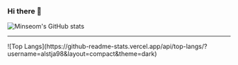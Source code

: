 ### Hi there 👋
![Minseom's GitHub stats](https://github-readme-stats.vercel.app/api?username=alstja98&show_icons=true&theme=great-gatsby)
<hr>
![Top Langs](https://github-readme-stats.vercel.app/api/top-langs/?username=alstja98&layout=compact&theme=dark)

<!--
**alstja98/alstja98** is a ✨ _special_ ✨ repository because its `README.md` (this file) appears on your GitHub profile.

Here are some ideas to get you started:

- 🔭 I’m currently working on ...
- 🌱 I’m currently learning ...
- 👯 I’m looking to collaborate on ...
- 🤔 I’m looking for help with ...
- 💬 Ask me about ...
- 📫 How to reach me: ...
- 😄 Pronouns: ...
- ⚡ Fun fact: ...
-->
